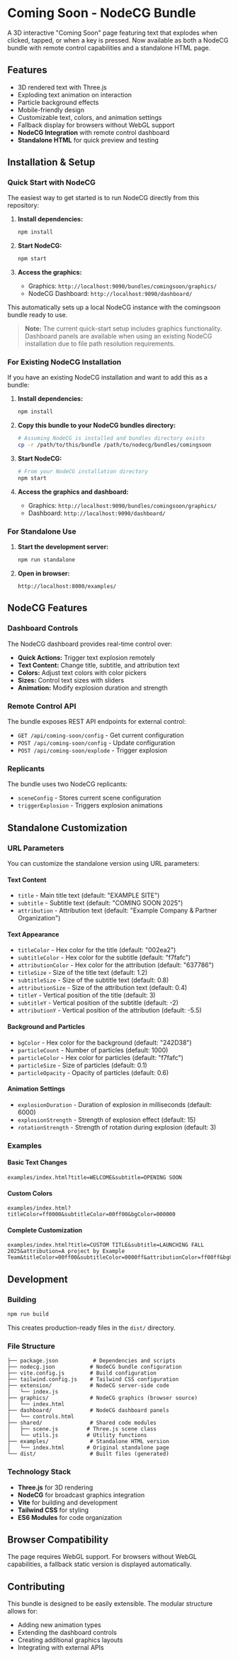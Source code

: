 # Coming Soon - NodeCG Bundle

A 3D interactive "Coming Soon" page featuring text that explodes when clicked, tapped, or when a key is pressed. Now available as both a NodeCG bundle with remote control capabilities and a standalone HTML page.

## Features

- 3D rendered text with Three.js
- Exploding text animation on interaction
- Particle background effects
- Mobile-friendly design
- Customizable text, colors, and animation settings
- Fallback display for browsers without WebGL support
- **NodeCG Integration** with remote control dashboard
- **Standalone HTML** for quick preview and testing

## Installation & Setup

### Quick Start with NodeCG

The easiest way to get started is to run NodeCG directly from this repository:

1. **Install dependencies:**

   ```bash
   npm install
   ```

2. **Start NodeCG:**

   ```bash
   npm start
   ```

3. **Access the graphics:**
   - Graphics: `http://localhost:9090/bundles/comingsoon/graphics/`
   - NodeCG Dashboard: `http://localhost:9090/dashboard/`

This automatically sets up a local NodeCG instance with the comingsoon bundle ready to use.

> **Note:** The current quick-start setup includes graphics functionality. Dashboard panels are available when using an existing NodeCG installation due to file path resolution requirements.

### For Existing NodeCG Installation

If you have an existing NodeCG installation and want to add this as a bundle:

1. **Install dependencies:**

   ```bash
   npm install
   ```

2. **Copy this bundle to your NodeCG bundles directory:**

   ```bash
   # Assuming NodeCG is installed and bundles directory exists
   cp -r /path/to/this/bundle /path/to/nodecg/bundles/comingsoon
   ```

3. **Start NodeCG:**

   ```bash
   # From your NodeCG installation directory
   npm start
   ```

4. **Access the graphics and dashboard:**
   - Graphics: `http://localhost:9090/bundles/comingsoon/graphics/`
   - Dashboard: `http://localhost:9090/dashboard/`

### For Standalone Use

1. **Start the development server:**

   ```bash
   npm run standalone
   ```

2. **Open in browser:**

   ```
   http://localhost:8000/examples/
   ```

## NodeCG Features

### Dashboard Controls

The NodeCG dashboard provides real-time control over:

- **Quick Actions:** Trigger text explosion remotely
- **Text Content:** Change title, subtitle, and attribution text
- **Colors:** Adjust text colors with color pickers
- **Sizes:** Control text sizes with sliders
- **Animation:** Modify explosion duration and strength

### Remote Control API

The bundle exposes REST API endpoints for external control:

- `GET /api/coming-soon/config` - Get current configuration
- `POST /api/coming-soon/config` - Update configuration
- `POST /api/coming-soon/explode` - Trigger explosion

### Replicants

The bundle uses two NodeCG replicants:

- `sceneConfig` - Stores current scene configuration
- `triggerExplosion` - Triggers explosion animations

## Standalone Customization

### URL Parameters

You can customize the standalone version using URL parameters:

#### Text Content

- `title` - Main title text (default: "EXAMPLE SITE")
- `subtitle` - Subtitle text (default: "COMING SOON 2025")
- `attribution` - Attribution text (default: "Example Company & Partner Organization")

#### Text Appearance

- `titleColor` - Hex color for the title (default: "002ea2")
- `subtitleColor` - Hex color for the subtitle (default: "f7fafc")
- `attributionColor` - Hex color for the attribution (default: "637786")
- `titleSize` - Size of the title text (default: 1.2)
- `subtitleSize` - Size of the subtitle text (default: 0.8)
- `attributionSize` - Size of the attribution text (default: 0.4)
- `titleY` - Vertical position of the title (default: 3)
- `subtitleY` - Vertical position of the subtitle (default: -2)
- `attributionY` - Vertical position of the attribution (default: -5.5)

#### Background and Particles

- `bgColor` - Hex color for the background (default: "242D38")
- `particleCount` - Number of particles (default: 1000)
- `particleColor` - Hex color for particles (default: "f7fafc")
- `particleSize` - Size of particles (default: 0.1)
- `particleOpacity` - Opacity of particles (default: 0.6)

#### Animation Settings

- `explosionDuration` - Duration of explosion in milliseconds (default: 6000)
- `explosionStrength` - Strength of explosion effect (default: 15)
- `rotationStrength` - Strength of rotation during explosion (default: 3)

### Examples

#### Basic Text Changes

```
examples/index.html?title=WELCOME&subtitle=OPENING SOON
```

#### Custom Colors

```
examples/index.html?titleColor=ff0000&subtitleColor=00ff00&bgColor=000000
```

#### Complete Customization

```
examples/index.html?title=CUSTOM TITLE&subtitle=LAUNCHING FALL 2025&attribution=A project by Example Team&titleColor=00ff00&subtitleColor=0000ff&attributionColor=ff00ff&bgColor=111111&titleSize=1.5&subtitleSize=0.9&attributionSize=0.5&titleY=4&subtitleY=-1&attributionY=-6&particleCount=2000&particleColor=00ffff&particleSize=0.15&explosionStrength=20&explosionDuration=5000&rotationStrength=4
```

## Development

### Building

```bash
npm run build
```

This creates production-ready files in the `dist/` directory.

### File Structure

```
├── package.json           # Dependencies and scripts
├── nodecg.json           # NodeCG bundle configuration
├── vite.config.js        # Build configuration
├── tailwind.config.js    # Tailwind CSS configuration
├── extension/            # NodeCG server-side code
│   └── index.js
├── graphics/             # NodeCG graphics (browser source)
│   └── index.html
├── dashboard/            # NodeCG dashboard panels
│   └── controls.html
├── shared/               # Shared code modules
│   ├── scene.js         # Three.js scene class
│   └── utils.js         # Utility functions
├── examples/             # Standalone HTML version
│   └── index.html       # Original standalone page
└── dist/                 # Built files (generated)
```

### Technology Stack

- **Three.js** for 3D rendering
- **NodeCG** for broadcast graphics integration
- **Vite** for building and development
- **Tailwind CSS** for styling
- **ES6 Modules** for code organization

## Browser Compatibility

The page requires WebGL support. For browsers without WebGL capabilities, a fallback static version is displayed automatically.

## Contributing

This bundle is designed to be easily extensible. The modular structure allows for:

- Adding new animation types
- Extending the dashboard controls
- Creating additional graphics layouts
- Integrating with external APIs
